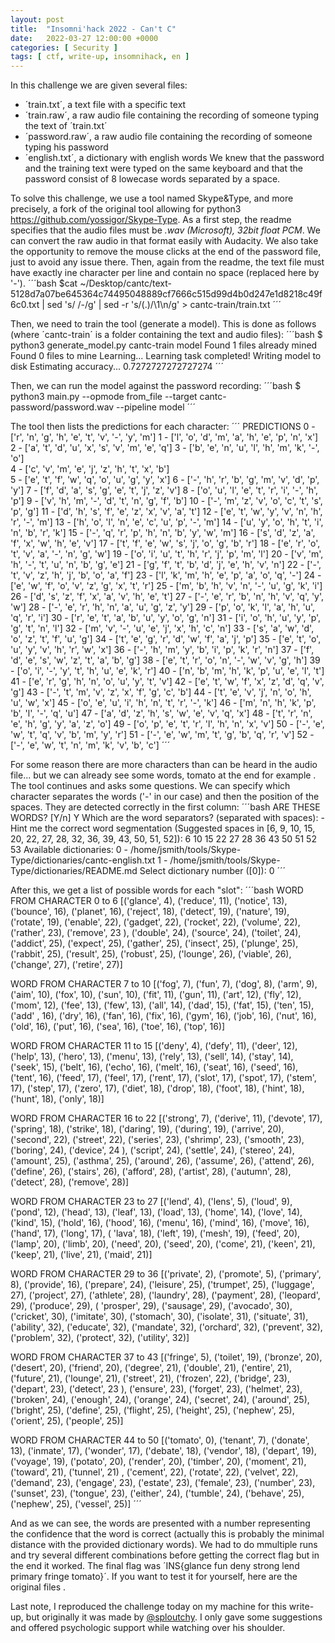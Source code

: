 ```yaml
---
layout: post
title:  "Insomni'hack 2022 - Can't C"
date:   2022-03-27 12:00:00 +0000
categories: [ Security ]
tags: [ ctf, write-up, insomnihack, en ]
---
```

In this challenge we are given several files:
- ´train.txt´, a text file with a specific text
- ´train.raw´, a raw audio file containing the recording of someone typing the text of ´train.txt´
- ´password.raw´, a raw audio file containing the recording of someone typing his password
- ´english.txt´, a dictionary with english words
We knew that the password and the training text were typed on the same keyboard and that the password consist of 8 lowecase words separated by a space.

To solve this challenge, we use a tool named Skype&Type, and more precisely, a fork of the original tool allowing for python3 <https://github.com/yossigor/Skype-Type>. As a first step, the readme specifies that the audio files must be *.wav (Microsoft), 32bit float PCM*. We can convert the raw audio in that format easily with Audacity. We also take the opportunity to remove the mouse clicks at the end of the password file, just to avoid any issue there. Then, again from the readme, the text file must have exactly ine character per line and contain no space (replaced here by '-').
´´´bash
$cat ~/Desktop/cantc/text-5128d7a07be645364c74495048889cf7666c515d99d4b0d247e1d8218c49f6c0.txt | sed 's/ /-/g' | sed -r 's/(.)/\1\n/g' > cantc-train/train.txt
´´´

Then, we need to train the tool (generate a model). This is done as follows (where ´cantc-train´ is a folder containing the text and audio files):
´´´bash
$ python3 generate_model.py cantc-train model
Found 1 files already mined
Found 0 files to mine
Learning...
Learning task completed!
Writing model to disk
Estimating accuracy...
0.7272727272727274
´´´

Then, we can run the model against the password recording:
´´´bash
$ python3 main.py --opmode from_file --target cantc-password/password.wav --pipeline model
´´´

The tool then lists the predictions for each character:
´´´
PREDICTIONS
0 - ['r', 'n', 'g', 'h', 'e', 't', 'v', '-', 'y', 'm']
1 - ['l', 'o', 'd', 'm', 'a', 'h', 'e', 'p', 'n', 'x']
2 - ['a', 't', 'd', 'u', 'x', 's', 'v', 'm', 'e', 'q']
3 - ['b', 'e', 'n', 'u', 'l', 'h', 'm', 'k', '-', 'o']                                                                
4 - ['c', 'v', 'm', 'e', 'j', 'z', 'h', 't', 'x', 'b']  
5 - ['e', 't', 'f', 'w', 'q', 'o', 'u', 'g', 'y', 'x']
6 - ['-', 'h', 'r', 'b', 'g', 'm', 'v', 'd', 'p', 'y']
7 - ['f', 'd', 'a', 's', 'g', 'e', 't', 'j', 'z', 'v']
8 - ['o', 'u', 'l', 'e', 't', 'r', 'i', '-', 'h', 'p']
9 - ['v', 'h', 'm', '-', 'd', 't', 'n', 'g', 'f', 'b']
10 - ['-', 'm', 'z', 'v', 'o', 'c', 't', 's', 'p', 'g']
11 - ['d', 'h', 's', 'f', 'e', 'z', 'x', 'v', 'a', 't']
12 - ['e', 't', 'w', 'y', 'v', 'n', 'h', 'r', '-', 'm']
13 - ['h', 'o', 'l', 'n', 'e', 'c', 'u', 'p', '-', 'm']
14 - ['u', 'y', 'o', 'h', 't', 'i', 'n', 'b', 'r', 'k']
15 - ['-', 'q', 'r', 'p', 'h', 'n', 'b', 'y', 'w', 'm']
16 - ['s', 'd', 'z', 'a', 'f', 'x', 'w', 'h', 'e', 'v']
17 - ['t', 'f', 'e', 'w', 's', 'j', 'o', 'g', 'b', 'r']
18 - ['e', 'r', 'o', 't', 'v', 'a', '-', 'n', 'g', 'w']
19 - ['o', 'i', 'u', 't', 'h', 'r', 'j', 'p', 'm', 'l']
20 - ['v', 'm', 'h', '-', 't', 'u', 'n', 'b', 'g', 'e']
21 - ['g', 'f', 't', 'b', 'd', 'j', 'e', 'h', 'v', 'n']
22 - ['-', 't', 'v', 'z', 'h', 'j', 'b', 'o', 'a', 'f']
23 - ['l', 'k', 'm', 'h', 'e', 'p', 'a', 'o', 'q', '-']
24 - ['e', 'w', 'f', 'o', 'v', 'z', 'g', 'x', 't', 'r']
25 - ['m', 'b', 'h', 'v', 'n', '-', 'u', 'g', 'k', 'i']
26 - ['d', 's', 'z', 'f', 'x', 'a', 'v', 'h', 'e', 't']
27 - ['-', 'e', 'r', 'b', 'n', 'h', 'v', 'q', 'y', 'w']
28 - ['-', 'e', 'r', 'h', 'n', 'a', 'u', 'g', 'z', 'y']
29 - ['p', 'o', 'k', 'l', 'a', 'h', 'u', 'q', 'r', 'i']
30 - ['r', 'e', 't', 'a', 'b', 'u', 'y', 'o', 'g', 'n']
31 - ['i', 'o', 'h', 'u', 'y', 'p', 'g', 't', 'n', 'l']
32 - ['m', 'v', '-', 'u', 'e', 'j', 'x', 'h', 'c', 'n']
33 - ['s', 'a', 'w', 'd', 'o', 'z', 't', 'f', 'u', 'g']
34 - ['t', 'e', 'g', 'r', 'd', 'w', 'f', 'a', 'j', 'p']
35 - ['e', 't', 'o', 'u', 'y', 'v', 'h', 'r', 'w', 'x']
36 - ['-', 'h', 'm', 'y', 'b', 'i', 'p', 'k', 'r', 'n']
37 - ['f', 'd', 'e', 's', 'w', 'z', 't', 'a', 'b', 'g']
38 - ['e', 't', 'r', 'o', 'n', '-', 'w', 'v', 'g', 'h']
39 - ['o', 'i', '-', 'y', 't', 'h', 'u', 'e', 'k', 'r']
40 - ['n', 'b', 'm', 'h', 'k', 'p', 'u', 'e', 'l', 't']
41 - ['e', 'r', 'g', 'h', 'n', 'o', 'u', 'y', 't', 'v']
42 - ['e', 't', 'w', 'f', 'x', 'z', 'd', 'q', 'v', 'g']
43 - ['-', 't', 'm', 'v', 'z', 'x', 'f', 'g', 'c', 'b']
44 - ['t', 'e', 'v', 'j', 'n', 'o', 'h', 'u', 'w', 'x']
45 - ['o', 'e', 'u', 'i', 'h', 'n', 't', 'r', '-', 'k']
46 - ['m', 'n', 'h', 'k', 'p', 'b', 'l', '-', 'q', 'u']
47 - ['a', 'd', 'z', 'h', 's', 'w', 'e', 'v', 'q', 'x']
48 - ['t', 'r', 'n', 'e', 'h', 'g', 'y', 'a', 'z', 'o']
49 - ['o', 'p', 'e', 't', 'r', 'l', 'h', 'n', 'x', 'v']
50 - ['-', 'e', 'w', 't', 'q', 'v', 'b', 'm', 'y', 'r']
51 - ['-', 'e', 'w', 'm', 't', 'g', 'b', 'q', 'r', 'v']
52 - ['-', 'e', 'w', 't', 'n', 'm', 'k', 'v', 'b', 'c']
´´´

For some reason there are more characters than can be heard in the audio file... but we can already see some words, tomato at the end for example . The tool continues and asks some questions. We can specify which character separates the words ('-' in our case) and then the position of the spaces. They are detected correctly in the first column:
´´´bash
ARE THESE WORDS? [Y/n] Y
Which are the word separators? (separated with spaces): -
Hint me the correct word segmentation (Suggested spaces in [6, 9, 10, 15, 20, 22, 27, 28, 32, 36, 39, 43, 50, 51, 52]): 6 10 15 22 27 28 36 43 50 51 52 53
Available dictionaries:
0 - /home/jsmith/tools/Skype-Type/dictionaries/cantc-english.txt
1 - /home/jsmith/tools/Skype-Type/dictionaries/README.md
Select dictionary number ([0]): 0
´´´

After this, we get a list of possible words for each "slot":
´´´bash
WORD FROM CHARACTER 0 to 6
[('glance', 4), ('reduce', 11), ('notice', 13), ('bounce', 16), ('planet', 16), ('reject', 18), ('detect', 19), ('nature', 19), ('rotate', 19), ('enable', 22), ('gadget', 22), ('rocket', 22), ('volume', 22), ('rather', 23), ('remove', 23
), ('double', 24), ('source', 24), ('toilet', 24), ('addict', 25), ('expect', 25), ('gather', 25), ('insect', 25), ('plunge', 25), ('rabbit', 25), ('result', 25), ('robust', 25), ('lounge', 26), ('viable', 26), ('change', 27), ('retire',
 27)]

WORD FROM CHARACTER 7 to 10
[('fog', 7), ('fun', 7), ('dog', 8), ('arm', 9), ('aim', 10), ('fox', 10), ('sun', 10), ('fit', 11), ('gun', 11), ('art', 12), ('fly', 12), ('mom', 12), ('fee', 13), ('few', 13), ('all', 14), ('dad', 15), ('fat', 15), ('ten', 15), ('add'
, 16), ('dry', 16), ('fan', 16), ('fix', 16), ('gym', 16), ('job', 16), ('nut', 16), ('old', 16), ('put', 16), ('sea', 16), ('toe', 16), ('top', 16)]

WORD FROM CHARACTER 11 to 15
[('deny', 4), ('defy', 11), ('deer', 12), ('help', 13), ('hero', 13), ('menu', 13), ('rely', 13), ('sell', 14), ('stay', 14), ('seek', 15), ('belt', 16), ('echo', 16), ('melt', 16), ('seat', 16), ('seed', 16), ('tent', 16), ('feed', 17),
 ('feel', 17), ('rent', 17), ('slot', 17), ('spot', 17), ('stem', 17), ('step', 17), ('zero', 17), ('diet', 18), ('drop', 18), ('foot', 18), ('hint', 18), ('hunt', 18), ('only', 18)]

WORD FROM CHARACTER 16 to 22
[('strong', 7), ('derive', 11), ('devote', 17), ('spring', 18), ('strike', 18), ('daring', 19), ('during', 19), ('arrive', 20), ('second', 22), ('street', 22), ('series', 23), ('shrimp', 23), ('smooth', 23), ('boring', 24), ('device', 24
), ('script', 24), ('settle', 24), ('stereo', 24), ('amount', 25), ('asthma', 25), ('around', 26), ('assume', 26), ('attend', 26), ('define', 26), ('stairs', 26), ('afford', 28), ('artist', 28), ('autumn', 28), ('detect', 28), ('remove',
 28)]

WORD FROM CHARACTER 23 to 27
[('lend', 4), ('lens', 5), ('loud', 9), ('pond', 12), ('head', 13), ('leaf', 13), ('load', 13), ('home', 14), ('love', 14), ('kind', 15), ('hold', 16), ('hood', 16), ('menu', 16), ('mind', 16), ('move', 16), ('hand', 17), ('long', 17), (
'lava', 18), ('left', 19), ('mesh', 19), ('feed', 20), ('lamp', 20), ('limb', 20), ('need', 20), ('seed', 20), ('come', 21), ('keen', 21), ('keep', 21), ('live', 21), ('maid', 21)]

WORD FROM CHARACTER 29 to 36
[('private', 2), ('promote', 5), ('primary', 8), ('provide', 16), ('prepare', 24), ('leisure', 25), ('trumpet', 25), ('luggage', 27), ('project', 27), ('athlete', 28), ('laundry', 28), ('payment', 28), ('leopard', 29), ('produce', 29), (
'prosper', 29), ('sausage', 29), ('avocado', 30), ('cricket', 30), ('imitate', 30), ('stomach', 30), ('isolate', 31), ('situate', 31), ('ability', 32), ('educate', 32), ('mandate', 32), ('orchard', 32), ('prevent', 32), ('problem', 32), 
('protect', 32), ('utility', 32)]

WORD FROM CHARACTER 37 to 43
[('fringe', 5), ('toilet', 19), ('bronze', 20), ('desert', 20), ('friend', 20), ('degree', 21), ('double', 21), ('entire', 21), ('future', 21), ('lounge', 21), ('street', 21), ('frozen', 22), ('bridge', 23), ('depart', 23), ('detect', 23
), ('ensure', 23), ('forget', 23), ('helmet', 23), ('broken', 24), ('enough', 24), ('orange', 24), ('secret', 24), ('around', 25), ('bright', 25), ('define', 25), ('flight', 25), ('height', 25), ('nephew', 25), ('orient', 25), ('people',
 25)]

WORD FROM CHARACTER 44 to 50
[('tomato', 0), ('tenant', 7), ('donate', 13), ('inmate', 17), ('wonder', 17), ('debate', 18), ('vendor', 18), ('depart', 19), ('voyage', 19), ('potato', 20), ('render', 20), ('timber', 20), ('moment', 21), ('toward', 21), ('tunnel', 21)
, ('cement', 22), ('rotate', 22), ('velvet', 22), ('demand', 23), ('engage', 23), ('estate', 23), ('female', 23), ('number', 23), ('sunset', 23), ('tongue', 23), ('either', 24), ('tumble', 24), ('behave', 25), ('nephew', 25), ('vessel', 
25)]
´´´

And as we can see, the words are presented with a number representing the confidence that the word is correct (actually this is probably the minimal distance with the provided dictionary words). We had to do mmultiple runs and try several different combinations before getting the correct flag but in the end it worked. The final flag was ´INS{glance fun deny strong lend primary fringe tomato}´. If you want to test it for yourself, here are the original files [](/images/2022-03-27_insomnihack-cantc-files.zip).

Last note, I reproduced the challenge today on my machine for this write-up, but originally it was made by [@sploutchy](https://twitter.com/sploutchy). I only gave some suggestions and offered psychologic support while watching over his shoulder.
